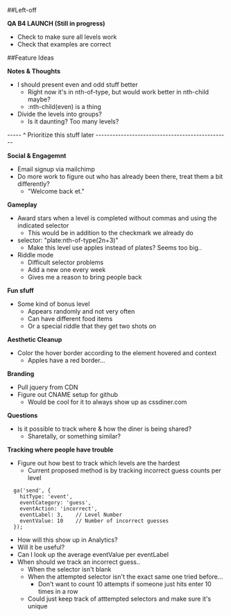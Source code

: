 ##Left-off

**QA B4 LAUNCH (Still in progress)**
  * Check to make sure all levels work
  * Check that examples are correct

##Feature Ideas

**Notes & Thoughts**

* I should present even and odd stuff better
  * Right now it's in nth-of-type, but would work better in nth-child maybe?
  * :nth-child(even) is a thing
* Divide the levels into groups?
  * Is it daunting? Too many levels?

----- ^ Prioritize this stuff later ------------------------------------------------

**Social & Engagemnt**

* Email signup via mailchimp
* Do more work to figure out who has already been there, treat them a bit differently?
  * "Welcome back et."

**Gameplay**

* Award stars when a level is completed without commas and using the indicated selector
  * This would be in addition to the checkmark we already do
* selector: "plate:nth-of-type(2n+3)"
  * Make this level use apples instead of plates? Seems too big..
* Riddle mode
  * Difficult selector problems
  * Add a new one every week
  * Gives me a reason to bring people back

**Fun sfuff**

* Some kind of bonus level
  * Appears randomly and not very often
  * Can have different food items
  * Or a special riddle that they get two shots on

**Aesthetic Cleanup**

* Color the hover border according to the element hovered and context
  * Apples have a red border...

**Branding**

* Pull jquery from CDN
* Figure out CNAME setup for github
  * Would be cool for it to always show up as cssdiner.com

**Questions**

* Is it possible to track where & how the diner is being shared?
  * Sharetally, or something similar?

**Tracking where people have trouble**

* Figure out how best to track which levels are the hardest
  * Current proposed method is by tracking incorrect guess counts per level

```
  ga('send', {
    hitType: 'event',
    eventCategory: 'guess',
    eventAction: 'incorrect',
    eventLabel: 3,    // Level Number
    eventValue: 10    // Number of incorrect guesses
  });
```

* How will this show up in Analytics?
* Will it be useful?
* Can I look up the average eventValue per eventLabel
* When should we track an incorrect guess..
  * When the selector isn't blank
  * When the attempted selector isn't the exact same one tried before...
    * Don't want to count 10 attempts if someone just hits enter 10 times in a row
  * Could just keep track of atttempted selectors and make sure it's unique
